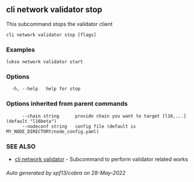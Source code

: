 ## cli network validator stop

This subcommand stops the validator client

```
cli network validator stop [flags]
```

### Examples

```
lukso network validator start
```

### Options

```
  -h, --help   help for stop
```

### Options inherited from parent commands

```
      --chain string      provide chain you want to target [l16,...] (default "l16beta")
      --nodeconf string   config file (default is MY_NODE_DIRECTORY/node_config.yaml)
```

### SEE ALSO

* [cli network validator](cli_network_validator.md)	 - Subcommand to perform validator related works

###### Auto generated by spf13/cobra on 28-May-2022
